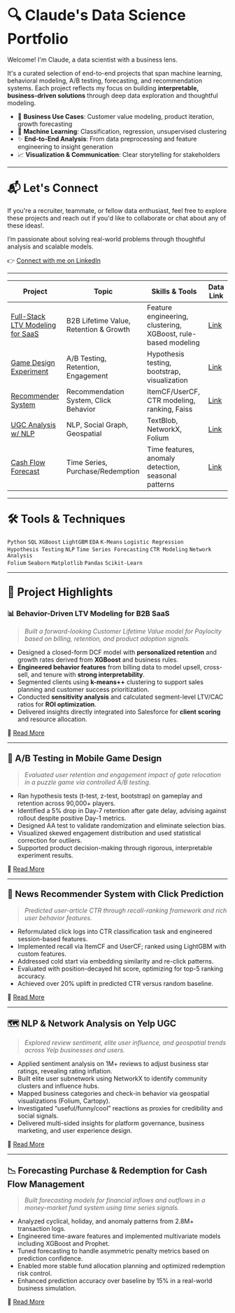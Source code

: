# <big><strong>🔍 Claude's Data Science Portfolio</strong></big>

Welcome! I'm Claude, a data scientist with a business lens. 

It's a curated selection of end-to-end projects that span machine learning, behavioral modeling, A/B testing, forecasting, and recommendation systems. Each project reflects my focus on building **interpretable, business-driven solutions** through deep data exploration and thoughtful modeling.

- 💼 **Business Use Cases**: Customer value modeling, product iteration, growth forecasting  
- 🧠 **Machine Learning**: Classification, regression, unsupervised clustering  
- ✨ **End-to-End Analysis**: From data preprocessing and feature engineering to insight generation  
- 📈 **Visualization & Communication**: Clear storytelling for stakeholders

---

## <big><strong>📬 Let's Connect</strong></big>

If you're a recruiter, teammate, or fellow data enthusiast, feel free to explore these projects and reach out if you'd like to collaborate or chat about any of these ideas!.  

I’m passionate about solving real-world problems through thoughtful analysis and scalable models.

👉 [Connect with me on LinkedIn](https://www.linkedin.com/in/claude-zz-wang/)

---

| Project                                                      | Topic                                  | Skills & Tools                                               | Data Link                                                    |
| ------------------------------------------------------------ | -------------------------------------- | ------------------------------------------------------------ | ------------------------------------------------------------ |
| [Full-Stack LTV Modeling for SaaS](#-behavior-driven-ltv-modeling-for-b2b-saas) | B2B Lifetime Value, Retention & Growth | Feature engineering, clustering, XGBoost, rule-based modeling | [Link](https://drive.google.com/drive/folders/1U5BdXPyVNrz6sj4dK6-ZIvIhofZrK2Ms?usp=drive_link) |
| [Game Design Experiment](#-ab-testing-in-mobile-game-design) | A/B Testing, Retention, Engagement     | Hypothesis testing, bootstrap, visualization                 | [Link](https://drive.google.com/drive/folders/1C8HnbdoFgt83fhCzPXYCp938QK_uKAv0?usp=drive_link) |
| [Recommender System](#-news-recommender-system-with-click-prediction) | Recommendation System, Click Behavior  | ItemCF/UserCF, CTR modeling, ranking, Faiss                  | [Link](https://drive.google.com/drive/folders/1Zkwe0_W8h86adkzXer42t2e-3nPvuuQU?usp=drive_link) |
| [UGC Analysis w/ NLP](#%EF%B8%8F-nlp--network-analysis-on-yelp-ugc) | NLP, Social Graph, Geospatial          | TextBlob, NetworkX, Folium                                   | [Link](https://drive.google.com/drive/folders/1YL5eo2ko3elyS5r0fC879d74XDuvJV40?usp=drive_link) |
| [Cash Flow Forecast](#-forecasting-purchase--redemption-for-cash-flow-management) | Time Series, Purchase/Redemption       | Time features, anomaly detection, seasonal patterns          | [Link](https://drive.google.com/drive/folders/1W9GH6-MUSChpsbXFIKSXnK5KmKkWIVhb?usp=drive_link) |


---

## <big><strong>🛠️ Tools & Techniques</strong></big>

`Python` `SQL` `XGBoost` `LightGBM` `EDA` `K-Means` `Logistic Regression`  
`Hypothesis Testing` `NLP` `Time Series Forecasting` `CTR Modeling` `Network Analysis`  
`Folium` `Seaborn` `Matplotlib` `Pandas` `Scikit-Learn`

---

## <big><strong>📁 Project Highlights</strong></big>

### 📊 Behavior-Driven LTV Modeling for B2B SaaS

> *Built a forward-looking Customer Lifetime Value model for Paylocity based on billing, retention, and product adoption signals.*

- Designed a closed-form DCF model with **personalized retention** and growth rates derived from **XGBoost** and business rules.
- **Engineered behavior features** from billing data to model upsell, cross-sell, and tenure with **strong interpretability**.
- Segmented clients using **k-means++** clustering to support sales planning and customer success prioritization.
- Conducted **sensitivity analysis** and calculated segment-level LTV/CAC ratios for **ROI optimization**.
- Delivered insights directly integrated into Salesforce for **client scoring** and resource allocation.

📂 [Read More](https://github.com/ZzClaude/DS-Portfolio/blob/main/01-Full-Stack-LTV-Pipeline/readme.md)

---

### <big><strong>🧪 A/B Testing in Mobile Game Design</strong></big>

> *Evaluated user retention and engagement impact of gate relocation in a puzzle game via controlled A/B testing.*

- Ran hypothesis tests (t-test, z-test, bootstrap) on gameplay and retention across 90,000+ players.
- Identified a 5% drop in Day-7 retention after gate delay, advising against rollout despite positive Day-1 metrics.
- Designed AA test to validate randomization and eliminate selection bias.
- Visualized skewed engagement distribution and used statistical correction for outliers.
- Supported product decision-making through rigorous, interpretable experiment results.

📂 [Read More](https://github.com/ZzClaude/DS-Portfolio/blob/main/02-AB-Testing-For-Game-Design/readme.md)

---

### <big><strong>📰 News Recommender System with Click Prediction</strong></big>

> *Predicted user-article CTR through recall-ranking framework and rich user behavior features.*

- Reformulated click logs into CTR classification task and engineered session-based features.
- Implemented recall via ItemCF and UserCF; ranked using LightGBM with custom features.
- Addressed cold start via embedding similarity and re-click patterns.
- Evaluated with position-decayed hit score, optimizing for top-5 ranking accuracy.
- Achieved over 20% uplift in predicted CTR versus random baseline.

📂 [Read More](https://github.com/ZzClaude/DS-Portfolio/blob/main/03-Recommender-System/readme.md)

---

### <big><strong>🗺️ NLP & Network Analysis on Yelp UGC</strong></big>

> *Explored review sentiment, elite user influence, and geospatial trends across Yelp businesses and users.*

- Applied sentiment analysis on 1M+ reviews to adjust business star ratings, revealing rating inflation.
- Built elite user subnetwork using NetworkX to identify community clusters and influence hubs.
- Mapped business categories and check-in behavior via geospatial visualizations (Folium, Cartopy).
- Investigated “useful/funny/cool” reactions as proxies for credibility and social signals.
- Delivered multi-sided insights for platform governance, business marketing, and user experience design.

📂 [Read More](https://github.com/ZzClaude/DS-Portfolio/blob/main/04-NLP-Review-Analysis/readme.md)

---

### <big><strong>📉 Forecasting Purchase & Redemption for Cash Flow Management</strong></big>

> *Built forecasting models for financial inflows and outflows in a money-market fund system using time series signals.*

- Analyzed cyclical, holiday, and anomaly patterns from 2.8M+ transaction logs.
- Engineered time-aware features and implemented multivariate models including XGBoost and Prophet.
- Tuned forecasting to handle asymmetric penalty metrics based on prediction confidence.
- Enabled more stable fund allocation planning and optimized redemption risk control.
- Enhanced prediction accuracy over baseline by 15% in a real-world business simulation.

📂 [Read More](https://github.com/ZzClaude/DS-Portfolio/blob/main/05-Time-Series-Forecasting/readme.md)
